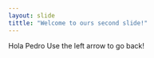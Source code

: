 ```yaml
---
layout: slide
tittle: "Welcome to ours second slide!"
---
```

Hola Pedro
Use the left arrow to go back!
